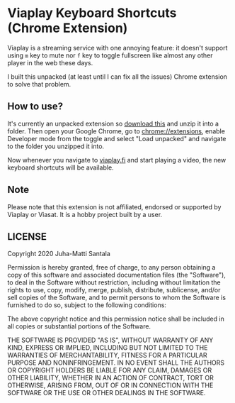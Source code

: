 # Viaplay Keyboard Shortcuts (Chrome Extension)

Viaplay is a streaming service with one annoying feature: it doesn't support using `m` key to mute nor `f` key to toggle fullscreen like almost any other player in the web these days.

I built this unpacked (at least until I can fix all the issues) Chrome extension to solve that problem.

## How to use?

It's currently an unpacked extension so [download this](https://github.com/Hamatti/viaplay-keyboard-shortcuts/archive/master.zip) and unzip it into a folder. Then open your Google Chrome, go to [chrome://extensions](chrome://extensions), enable Developer mode from the toggle and select "Load unpacked" and navigate to the folder you unzipped it into.

Now whenever you navigate to [viaplay.fi](https://viaplay.fi) and start playing a video, the new keyboard shortcuts will be available.

## Note

Please note that this extension is not affiliated, endorsed or supported by Viaplay or Viasat. It is a hobby project built by a user.

## LICENSE

Copyright 2020 Juha-Matti Santala

Permission is hereby granted, free of charge, to any person obtaining a copy of this software and associated documentation files (the "Software"), to deal in the Software without restriction, including without limitation the rights to use, copy, modify, merge, publish, distribute, sublicense, and/or sell copies of the Software, and to permit persons to whom the Software is furnished to do so, subject to the following conditions:

The above copyright notice and this permission notice shall be included in all copies or substantial portions of the Software.

THE SOFTWARE IS PROVIDED "AS IS", WITHOUT WARRANTY OF ANY KIND, EXPRESS OR IMPLIED, INCLUDING BUT NOT LIMITED TO THE WARRANTIES OF MERCHANTABILITY, FITNESS FOR A PARTICULAR PURPOSE AND NONINFRINGEMENT. IN NO EVENT SHALL THE AUTHORS OR COPYRIGHT HOLDERS BE LIABLE FOR ANY CLAIM, DAMAGES OR OTHER LIABILITY, WHETHER IN AN ACTION OF CONTRACT, TORT OR OTHERWISE, ARISING FROM, OUT OF OR IN CONNECTION WITH THE SOFTWARE OR THE USE OR OTHER DEALINGS IN THE SOFTWARE.
